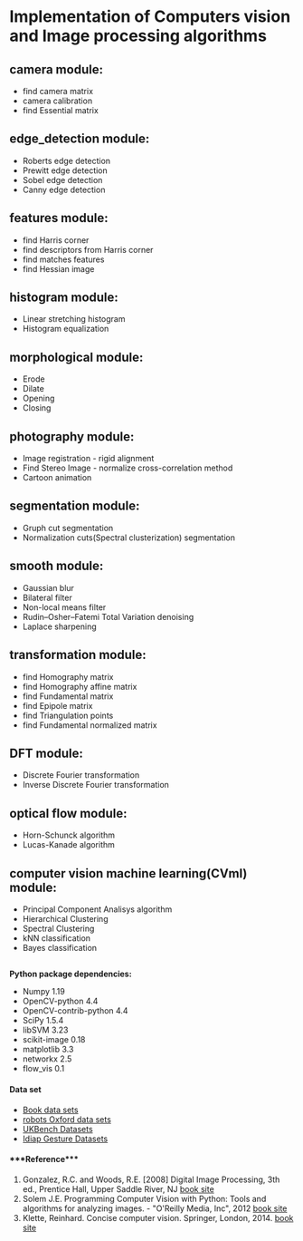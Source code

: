 # Implementation of Computers vision and Image processing algorithms

## camera module:
* find camera matrix
* camera calibration
* find Essential matrix
## edge_detection module:
* Roberts edge detection
* Prewitt edge detection
* Sobel edge detection
* Canny edge detection
## features module:
* find Harris corner
* find descriptors from Harris corner
* find matches features
* find Hessian image
## histogram module:
* Linear stretching histogram
* Histogram equalization
## morphological module:
* Erode
* Dilate
* Opening
* Closing
## photography module:
* Image registration - rigid alignment
* Find Stereo Image - normalize cross-correlation method
* Cartoon animation
## segmentation module:
* Gruph cut segmentation
* Normalization cuts(Spectral clusterization) segmentation
## smooth module: 
* Gaussian blur
* Bilateral filter
* Non-local means filter
* Rudin–Osher–Fatemi Total Variation denoising
* Laplace sharpening
## transformation module:
* find Homography matrix
* find Homography affine matrix
* find Fundamental matrix
* find Epipole matrix
* find Triangulation points
* find Fundamental normalized matrix
## DFT module:
* Discrete Fourier transformation
* Inverse Discrete Fourier transformation
## optical flow module:
* Horn-Schunck algorithm
* Lucas-Kanade algorithm
## computer vision machine learning(CVml) module:
* Principal Component Analisys algorithm
* Hierarchical Clustering
* Spectral Clustering
* kNN classification
* Bayes classification

##
**Python package dependencies:** 

<ul>
<li>Numpy 1.19</li>
<li>OpenCV-python 4.4</li>
<li>OpenCV-contrib-python 4.4</li>
<li>SciPy 1.5.4</li>
<li>libSVM 3.23</li>
<li>scikit-image 0.18</li>
<li>matplotlib 3.3</li>
<li>networkx 2.5</li>
<li>flow_vis 0.1</li>
</ul>


<div>
<h4>Data set</h4>
<ul>
 <li><a href="http://programmingcomputervision.com">Book data sets</a></li>
 <li><a href="https://www.robots.ox.ac.uk/~vgg/data/">robots Oxford  data sets</a></li>
 <li><a href="https://archive.org/details/ukbench">UKBench Datasets</a></li>
 <li><a href="https://idiap.ch/resource/gestures">Idiap Gesture Datasets</a></li>
</ul>
</div>

<div>
<h4>***Reference***</h4>
<ol>
    <li>Gonzalez, R.C. and Woods, R.E. [2008] Digital Image Processing, 3th ed., Prentice Hall, Upper Saddle River, NJ <a href="http://imageprocessingplace.com">book site</a></li>
    <li>Solem J.E. Programming Computer Vision with Python: Tools and algorithms for analyzing images. - "O'Reilly Media, Inc", 2012 <a href="http://programmingcomputervision.com">book site</a></li>
    <li>Klette, Reinhard. Concise computer vision. Springer, London, 2014. <a href="https://ccv.wordpress.fos.auckland.ac.nz">book site</a></li>
</ol>
</div>
